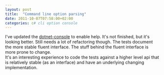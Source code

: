 ```yaml
---
layout: post
title:  "Command line option parsing"
date: 2011-10-07T07:58:00+02:00
categories: c# cli option console
---
```


I've updated the <a href="https://github.com/wallymathieu/isop">dotnet-console</a> to enable help. It's not finished, but it's looking better. Still needs a lot of refactoring though. The tests document the more stable fluent interface. The stuff behind the fluent interface is more prone to change.<br>
It's an interesting experience to code the tests against a higher level api that is relatively stable (as an interface) and have an underlying changing implementation.
<div style="clear: both;"></div>